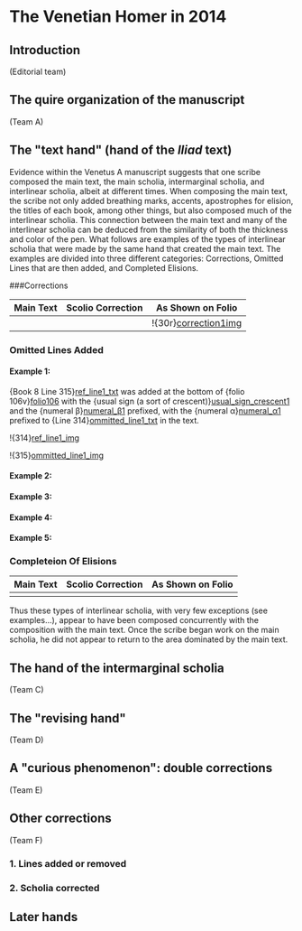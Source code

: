 # The Venetian Homer in 2014 #

## Introduction

(Editorial team)

## The quire organization of the manuscript ##

(Team A)

## The "text hand" (hand of the *Iliad* text) ##

Evidence within the Venetus A manuscript suggests that one scribe composed the main text, the main scholia, intermarginal scholia, and interlinear scholia, albeit at different times. When composing the main text, the scribe not only added breathing marks, accents, apostrophes for elision, the titles of each book, among other things, but also composed much of the interlinear scholia. This connection between the main text and many of the interlinear scholia can be deduced from the similarity of both the thickness and color of the pen. What follows are examples of the types of  interlinear scholia that were made by the same hand that created the main text. The examples are divided into three different categories: Corrections, Omitted Lines that are then added, and Completed Elisions. 

###Corrections

| Main Text | Scolio Correction | As Shown on Folio |
| --- | --- | --- |
|  |  | !{30r}[correction1img] |

[correction1img]: urn:cite:hmt:vaimg.VA030RN-0031@0.1632,0.4303,0.0302,0.0235

### Omitted Lines Added

#### Example 1:

{Book 8 Line 315}[ref_line1_txt] was added at the bottom of {folio 106v}[folio106] with the {usual sign (a sort of crescent)}[usual_sign_crescent1] and the {numeral β}[numeral_β1] prefixed, with the {numeral α}[numeral_α1] prefixed to {Line 314}[ommitted_line1_txt] in the text.

!{314}[ref_line1_img]

!{315}[ommitted_line1_img]

[folio106]: urn:cite:hmt:vaimg.VA106VN-0609
[ref_line1_img]: urn:cite:hmt:vaimg.VA106VN-0609@0.4064,0.8074,0.4194,0.0211
[ref_line1_txt]: urn:cts:greekLit:tlg0012.tlg001.msA:8.314
[numeral_α1]: urn:cite:hmt:vaimg.VA106VN-0609@0.4444,0.5575,0.018,0.0128
[ommitted_line1_img]: urn:cite:hmt:vaimg.VA106VN-0609@0.4414,0.5508,0.4735,0.0241
[ommitted_line1_txt]: urn:cts:greekLit:tlg0012.tlg001.msA:8.315
[numeral_β1]: urn:cite:hmt:vaimg.VA106VN-0609@0.4424,0.8122,0.017,0.0188
[usual_sign_crescent1]: urn:cite:hmt:vaimg.VA106VN-0609@0.4264,0.8197,0.016,0.015

#### Example 2:

[ref_line2_img]: urn:cite:hmt:vaimg.VA108VN-0611@0.4464,0.4155,0.3824,0.027
[ref_line2_txt]: urn:cts:greekLit:tlg0012.tlg001.msA:8.409
[ommitted_line2_img]: urn:cite:hmt:vaimg.VA108VN-0611@0.4685,0.8077,0.3504,0.024
[ommitted_line2_txt]: urn:cts:greekLit:tlg0012.tlg001.msA:8.410

#### Example 3:

[ref_line3_img]: urn:cite:hmt:vaimg.VA226RN-0397@0.1582,0.4884,0.4354,0.0443
[ref_line3_txt]: urn:cts:greekLit:tlg0012.tlg001.msA:16.142-16.143
[ommitted_line3_img]: urn:cite:hmt:vaimg.VA226RN-0397@0.1622,0.7137,0.4374,0.0346
[ommitted_line3_txt]: urn:cts:greekLit:tlg0012.tlg001.msA:16.141

#### Example 4:

[ref_line4_img]: urn:cite:hmt:vaimg.VA305RN-0475@0.1752,0.4485,0.4414,0.0458
[ref_line4_txt_above]: urn:cts:greekLit:tlg0012.tlg001.msA:23.608
[ref_line4_txt_below]: urn:cts:greekLit:tlg0012.tlg001.msA:23.610
[ommitted_line4_img]: urn:cite:hmt:vaimg.VA305RN-0475@0.1962,0.722,0.3524,0.0331
[ommitted_line4_txt]: urn:cts:greekLit:tlg0012.tlg001.msA:23.609

#### Example 5:

[deleted_line1_img]: urn:cite:hmt:vaimg.VA183RN-0354@0.1672,0.574,0.3904,0.0451
[deleted_line1_txt]: urn:cts:greekLit:tlg0012.tlg001.msA:14.147

### Completeion Of Elisions

| Main Text | Scolio Correction | As Shown on Folio |
| --- | --- | --- |
|  |  |  |

Thus these types of interlinear scholia, with very few exceptions (see examples...), appear to have been composed concurrently with the composition with the main text. Once the scribe began work on the main scholia, he did not appear to return to the area dominated by the main text.

## The hand of the intermarginal scholia ##


(Team C)


## The "revising hand" ##

(Team D)


## A "curious phenomenon":  double corrections ##


(Team E)


## Other corrections ##

(Team F)

### 1. Lines added or removed ###

### 2. Scholia corrected ###


## Later hands ##





